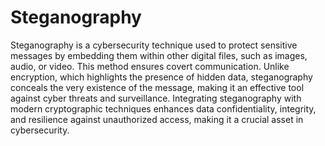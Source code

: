 # Steganography
Steganography is a cybersecurity technique used to protect sensitive messages by embedding them within other digital files, such as images, audio, or video. This method ensures covert communication. Unlike encryption, which highlights the presence of hidden data, steganography conceals the very existence of the message, making it an effective tool against cyber threats and surveillance. Integrating steganography with modern cryptographic techniques enhances data confidentiality, integrity, and resilience against unauthorized access, making it a crucial asset in cybersecurity.
